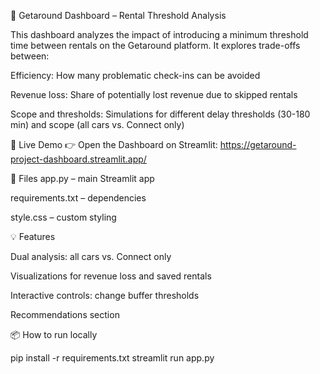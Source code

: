 🧠 Getaround Dashboard – Rental Threshold Analysis

This dashboard analyzes the impact of introducing a minimum threshold time between rentals on the Getaround platform. It explores trade-offs between:

Efficiency: How many problematic check-ins can be avoided

Revenue loss: Share of potentially lost revenue due to skipped rentals

Scope and thresholds: Simulations for different delay thresholds (30-180 min) and scope (all cars vs. Connect only)

🚀 Live Demo
👉 Open the Dashboard on Streamlit: https://getaround-project-dashboard.streamlit.app/


📁 Files
app.py – main Streamlit app

requirements.txt – dependencies

style.css – custom styling


💡 Features

Dual analysis: all cars vs. Connect only

Visualizations for revenue loss and saved rentals

Interactive controls: change buffer thresholds

Recommendations section


📦 How to run locally

pip install -r requirements.txt
streamlit run app.py
